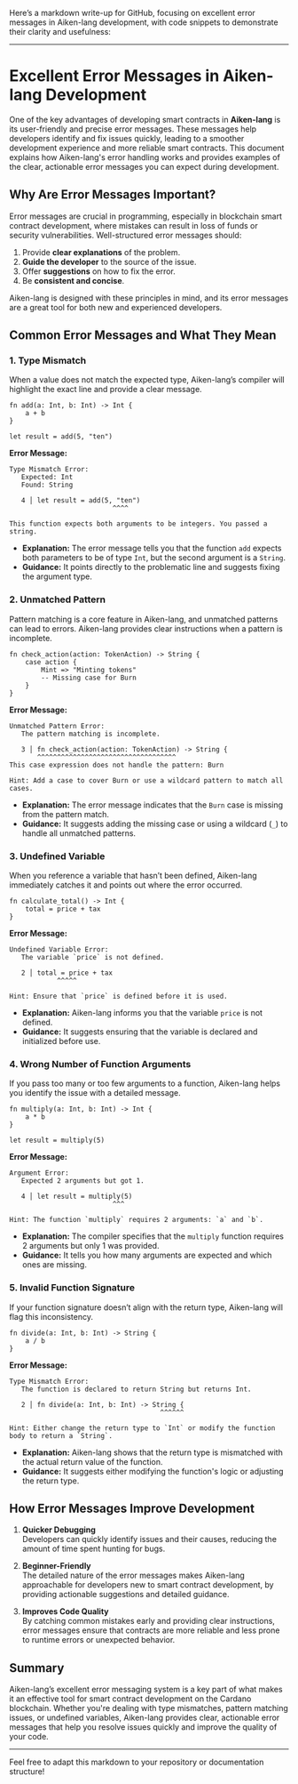 Here’s a markdown write-up for GitHub, focusing on excellent error messages in Aiken-lang development, with code snippets to demonstrate their clarity and usefulness:

---

# Excellent Error Messages in Aiken-lang Development

One of the key advantages of developing smart contracts in **Aiken-lang** is its user-friendly and precise error messages. These messages help developers identify and fix issues quickly, leading to a smoother development experience and more reliable smart contracts. This document explains how Aiken-lang's error handling works and provides examples of the clear, actionable error messages you can expect during development.

## Why Are Error Messages Important?

Error messages are crucial in programming, especially in blockchain smart contract development, where mistakes can result in loss of funds or security vulnerabilities. Well-structured error messages should:

1. Provide **clear explanations** of the problem.
2. **Guide the developer** to the source of the issue.
3. Offer **suggestions** on how to fix the error.
4. Be **consistent and concise**.

Aiken-lang is designed with these principles in mind, and its error messages are a great tool for both new and experienced developers.

## Common Error Messages and What They Mean

### 1. **Type Mismatch**

When a value does not match the expected type, Aiken-lang’s compiler will highlight the exact line and provide a clear message.

```aiken
fn add(a: Int, b: Int) -> Int {
    a + b
}

let result = add(5, "ten")
```

**Error Message:**

```
Type Mismatch Error:
   Expected: Int
   Found: String

   4 │ let result = add(5, "ten")
                          ^^^^

This function expects both arguments to be integers. You passed a string.
```

- **Explanation:** The error message tells you that the function `add` expects both parameters to be of type `Int`, but the second argument is a `String`. 
- **Guidance:** It points directly to the problematic line and suggests fixing the argument type.

### 2. **Unmatched Pattern**

Pattern matching is a core feature in Aiken-lang, and unmatched patterns can lead to errors. Aiken-lang provides clear instructions when a pattern is incomplete.

```aiken
fn check_action(action: TokenAction) -> String {
    case action {
        Mint => "Minting tokens"
        -- Missing case for Burn
    }
}
```

**Error Message:**

```
Unmatched Pattern Error:
   The pattern matching is incomplete.

   3 │ fn check_action(action: TokenAction) -> String {
       ^^^^^^^^^^^^^^^^^^^^^^^^^^^^^^^^^^^
This case expression does not handle the pattern: Burn

Hint: Add a case to cover Burn or use a wildcard pattern to match all cases.
```

- **Explanation:** The error message indicates that the `Burn` case is missing from the pattern match.
- **Guidance:** It suggests adding the missing case or using a wildcard (`_`) to handle all unmatched patterns.

### 3. **Undefined Variable**

When you reference a variable that hasn’t been defined, Aiken-lang immediately catches it and points out where the error occurred.

```aiken
fn calculate_total() -> Int {
    total = price + tax
}
```

**Error Message:**

```
Undefined Variable Error:
   The variable `price` is not defined.

   2 │ total = price + tax
            ^^^^^

Hint: Ensure that `price` is defined before it is used.
```

- **Explanation:** Aiken-lang informs you that the variable `price` is not defined.
- **Guidance:** It suggests ensuring that the variable is declared and initialized before use.

### 4. **Wrong Number of Function Arguments**

If you pass too many or too few arguments to a function, Aiken-lang helps you identify the issue with a detailed message.

```aiken
fn multiply(a: Int, b: Int) -> Int {
    a * b
}

let result = multiply(5)
```

**Error Message:**

```
Argument Error:
   Expected 2 arguments but got 1.

   4 │ let result = multiply(5)
                          ^^^

Hint: The function `multiply` requires 2 arguments: `a` and `b`.
```

- **Explanation:** The compiler specifies that the `multiply` function requires 2 arguments but only 1 was provided.
- **Guidance:** It tells you how many arguments are expected and which ones are missing.

### 5. **Invalid Function Signature**

If your function signature doesn’t align with the return type, Aiken-lang will flag this inconsistency.

```aiken
fn divide(a: Int, b: Int) -> String {
    a / b
}
```

**Error Message:**

```
Type Mismatch Error:
   The function is declared to return String but returns Int.

   2 │ fn divide(a: Int, b: Int) -> String {
                                      ^^^^^^

Hint: Either change the return type to `Int` or modify the function body to return a `String`.
```

- **Explanation:** Aiken-lang shows that the return type is mismatched with the actual return value of the function.
- **Guidance:** It suggests either modifying the function's logic or adjusting the return type.

## How Error Messages Improve Development

1. **Quicker Debugging**  
   Developers can quickly identify issues and their causes, reducing the amount of time spent hunting for bugs.

2. **Beginner-Friendly**  
   The detailed nature of the error messages makes Aiken-lang approachable for developers new to smart contract development, by providing actionable suggestions and detailed guidance.

3. **Improves Code Quality**  
   By catching common mistakes early and providing clear instructions, error messages ensure that contracts are more reliable and less prone to runtime errors or unexpected behavior.

## Summary


Aiken-lang’s excellent error messaging system is a key part of what makes it an effective tool for smart contract development on the Cardano blockchain. Whether you're dealing with type mismatches, pattern matching issues, or undefined variables, Aiken-lang provides clear, actionable error messages that help you resolve issues quickly and improve the quality of your code.

---

Feel free to adapt this markdown to your repository or documentation structure!

